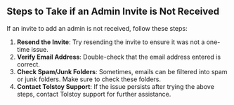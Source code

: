 ## Steps to Take if an Admin Invite is Not Received

If an invite to add an admin is not received, follow these steps:

1. **Resend the Invite**: Try resending the invite to ensure it was not a one-time issue.
2. **Verify Email Address**: Double-check that the email address entered is correct.
3. **Check Spam/Junk Folders**: Sometimes, emails can be filtered into spam or junk folders. Make sure to check these folders.
4. **Contact Tolstoy Support**: If the issue persists after trying the above steps, contact Tolstoy support for further assistance.